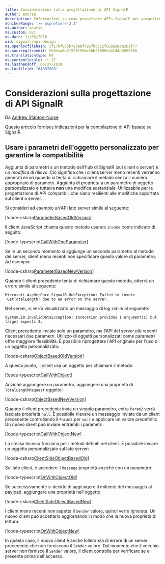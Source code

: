 ```yaml
---
title: Considerazioni sulla progettazione di API SignalR
author: anurse
description: Informazioni su come progettare APIs SignalR per garantire la compatibilità tra versioni dell'app.
monikerRange: '>= aspnetcore-2.1'
ms.author: anurse
ms.custom: mvc
ms.date: 11/06/2018
uid: signalr/api-design
ms.openlocfilehash: 3f17bf055b793e8fc91fbcc15f668928ca261f77
ms.sourcegitcommit: 5b0eca8c21550f95de3bb21096bd4fd4d9098026
ms.translationtype: MT
ms.contentlocale: it-IT
ms.lasthandoff: 04/27/2019
ms.locfileid: "64897808"
---
```

# <a name="signalr-api-design-considerations"></a>Considerazioni sulla progettazione di API SignalR

Da [Andrew Stanton-Nurse](https://twitter.com/anurse)

Questo articolo fornisce indicazioni per la compilazione di API basate su SignalR.

## <a name="use-custom-object-parameters-to-ensure-backwards-compatibility"></a>Usare i parametri dell'oggetto personalizzato per garantire la compatibilità

Aggiunta di parametri a un metodo dell'hub di SignalR (sul client o server) è un *modifica di rilievo*. Ciò significa che i client/server meno recenti verranno generati errori quando si tenta di richiamare il metodo senza il numero appropriato di parametri. Aggiunta di proprietà a un parametro di oggetto personalizzato è tuttavia **non** una modifica sostanziale. Utilizzabile per la progettazione di API compatibili che siano resilienti alle modifiche apportate sul client o server.

Si consideri ad esempio un'API lato server simile al seguente:

[!code-csharp[ParameterBasedOldVersion](api-design/sample/Samples.cs?name=ParameterBasedOldVersion)]

Il client JavaScript chiama questo metodo usando `invoke` come indicato di seguito:

[!code-typescript[CallWithOneParameter](api-design/sample/Samples.ts?name=CallWithOneParameter)]

Se in un secondo momento si aggiunge un secondo parametro al metodo del server, client meno recenti non specificare questo valore di parametro. Ad esempio:

[!code-csharp[ParameterBasedNewVersion](api-design/sample/Samples.cs?name=ParameterBasedNewVersion)]

Quando il client precedente tenta di richiamare questo metodo, otterrà un errore simile al seguente:

```
Microsoft.AspNetCore.SignalR.HubException: Failed to invoke 'GetTotalLength' due to an error on the server.
```

Nel server, si verrà visualizzato un messaggio di log simile al seguente:

```
System.IO.InvalidDataException: Invocation provides 1 argument(s) but target expects 2.
```

Client precedente inviato solo un parametro, ma l'API del server più recenti necessari due parametri. Utilizzo di oggetti personalizzati come parametri offre maggiore flessibilità. È possibile riprogettare l'API originale per l'uso di un oggetto personalizzato:

[!code-csharp[ObjectBasedOldVersion](api-design/sample/Samples.cs?name=ObjectBasedOldVersion)]

A questo punto, il client usa un oggetto per chiamare il metodo:

[!code-typescript[CallWithObject](api-design/sample/Samples.ts?name=CallWithObject)]

Anziché aggiungere un parametro, aggiungere una proprietà di `TotalLengthRequest` oggetto:

[!code-csharp[ObjectBasedNewVersion](api-design/sample/Samples.cs?name=ObjectBasedNewVersion&highlight=4,9-13)]

Quando il client precedente invia un singolo parametro, extra `Param2` verrà lasciata proprietà `null`. È possibile rilevare un messaggio inviato da un client precedente controllando il `Param2` per `null` e applicare un valore predefinito. Un nuovo client può inviare entrambi i parametri.

[!code-typescript[CallWithObjectNew](api-design/sample/Samples.ts?name=CallWithObjectNew)]

La stessa tecnica funziona per i metodi definiti nel client. È possibile inviare un oggetto personalizzato sul lato server:

[!code-csharp[ClientSideObjectBasedOld](api-design/sample/Samples.cs?name=ClientSideObjectBasedOld)]

Sul lato client, è accedere il `Message` proprietà anziché con un parametro:

[!code-typescript[OnWithObjectOld](api-design/sample/Samples.ts?name=OnWithObjectOld)]

Se successivamente si decide di aggiungere il mittente del messaggio al payload, aggiungere una proprietà nell'oggetto:

[!code-csharp[ClientSideObjectBasedNew](api-design/sample/Samples.cs?name=ClientSideObjectBasedNew&highlight=5)]

I client meno recenti non aspetta il `Sender` valore, quindi verrà ignorata. Un nuovo client può accettarlo aggiornando in modo che la nuova proprietà di lettura:

[!code-typescript[OnWithObjectNew](api-design/sample/Samples.ts?name=OnWithObjectNew&highlight=2-5)]

In questo caso, il nuovo client è anche tolleranza di errore di un server precedente che non forniscono il `Sender` valore. Dal momento che il vecchio server non fornisce il `Sender` valore, il client controlla per verificare se è presente prima dell'accesso.
